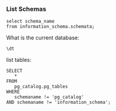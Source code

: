 ### List Schemas
```
select schema_name
from information_schema.schemata;
```

What is the current database:
```
\dt
```

list tables:
```
SELECT
   *
FROM
   pg_catalog.pg_tables
WHERE
   schemaname != 'pg_catalog'
AND schemaname != 'information_schema';
```